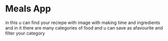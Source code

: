 # Meals App
 in this u can find your  reciepe with image  with making time and ingredients  and in it  there are many categories of food and u can save as afavourite  and filter your category
